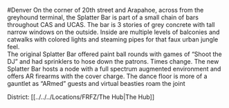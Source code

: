 #Denver 
On the corner of 20th street and Arapahoe, across from the greyhound terminal, the Splatter Bar is part of a small chain of bars throughout CAS and UCAS. The bar is 3 stories of grey concrete with tall narrow windows on the outside. Inside are multiple levels of balconies and catwalks with colored lights and steaming pipes for that faux urban jungle feel.  
The original Splatter Bar offered paint ball rounds with games of “Shoot the DJ” and had sprinklers to hose down the patrons. Times change. The new Splatter Bar hosts a node with a full spectrum augmented environment and offers AR firearms with the cover charge. The dance floor is more of a gauntlet as “ARmed” guests and virtual beasties roam the joint

District: [[../../../Locations/FRFZ/The Hub|The Hub]]